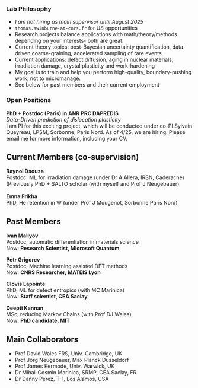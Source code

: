 ### Lab Philosophy
- <em>I am not hiring as main supervisor until August 2025</em><br>
- <code>thomas.swinburne-at-cnrs.fr</code> for US opportunities
- Research projects balance applications with math/theory/methods depending on your interests- both are great.
- Current theory topics: post-Bayesian uncertainty quantification, data-driven coarse-graining, accelerated sampling of rare events
- Current applications: defect diffusion, aging in nuclear materials, irradiation damage, crystal plasticity and work-hardening
- My goal is to train and help you perform high-quality, boundary-pushing work, not to micromanage. 
- See below for past members and their current employment

### Open Positions
<strong>PhD + Postdoc (Paris) in ANR PRC DAPREDIS</strong><br>
<em>Data-Driven prediction of dislocation plasticity</em><br>
I am PI for this exciting project, which will be conducted under co-PI Sylvain Queyreau, LPSM, Sorbonne, Paris Nord. As of 4/25, we are hiring. Please email me for more information, including your CV.

## Current Members (co-supervision)
<strong>Raynol Dsouza</strong><br>
Postdoc, ML for irradiation damage (under Dr A Allera, IRSN, Caderache)<br>
(Previously PhD + SALTO scholar (with myself and Prof J Neugebauer)
<br>
<br>
<strong>Emna Frikha</strong><br>
PhD, He retention in W (under Prof J Mougenot, Sorbonne Paris Nord)
<br>
## Past Members
<strong>Ivan Maliyov</strong><br>
Postdoc, automatic differentiation in materials science<br>
Now: <strong>Research Scientist, Microsoft Quantum</strong>

<strong>Petr Grigorev</strong><br>
Postdoc, Machine learning assisted DFT methods<br>
Now: <strong>CNRS Researcher, MATEIS Lyon</strong>

<strong>Clovis Lapointe</strong> <br>
PhD, ML for defect entropics (with MC Marinica)<br>
Now: <strong>Staff scientist, CEA Saclay</strong>

<strong>Deepti Kannan</strong><br> 
MSc, reducing Markov Chains (with Prof DJ Wales)<br>
Now: <strong>PhD candidate, MIT</strong>

## Main Collaborators
- Prof David Wales FRS, Univ. Cambridge, UK
- Prof Jörg Neugebauer, Max Planck Dusseldorf
- Prof James Kermode, Univ. Warwick, UK
- Dr Mihai-Cosmin Marinica, SRMP, CEA Saclay, FR
- Dr Danny Perez, T-1, Los Alamos, USA

